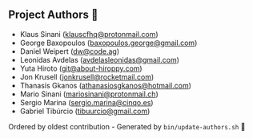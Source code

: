 ## Project Authors :tada:

- Klaus Sinani (<klauscfhq@protonmail.com>)
- George Baxopoulos (<baxopoulos.george@gmail.com>)
- Daniel Weipert (<dw@code.ag>)
- Leonidas Avdelas (<avdelasleonidas@gmail.com>)
- Yuta Hiroto (<git@about-hiroppy.com>)
- Jon Krusell (<jonkrusell@rocketmail.com>)
- Thanasis Gkanos (<athanasiosgkanos@hotmail.com>)
- Mario Sinani (<mariosinani@protonmail.ch>)
- Sergio Marina (<sergio.marina@cinqo.es>)
- Gabriel Tibúrcio (<tibuurcio@gmail.com>)

Ordered by oldest contribution - Generated by `bin/update-authors.sh` :rocket:
